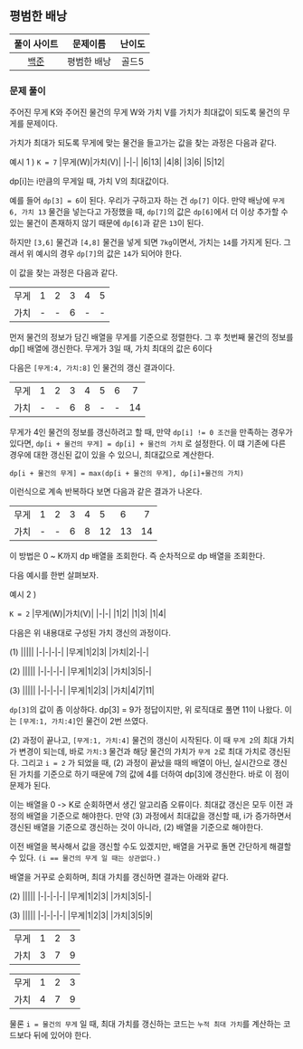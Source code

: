 ## 평범한 배낭
|풀이 사이트|문제이름|난이도|
|:---:|:---:|:---:|
|[백준](https://www.acmicpc.net/problem/12865)|평범한 배낭|골드5|

### 문제 풀이

주어진 무게 K와 주어진 물건의 무게 W와 가치 V를 가치가 최대값이 되도록 물건의 무게를 문제이다.

가치가 최대가 되도록 무게에 맞는 물건을 들고가는 값을 찾는 과정은 다음과 같다.

예시 1 )
`K = 7`
|무게(W)|가치(V)|
|-|-|
|6|13|
|4|8|
|3|6|
|5|12|

dp[i]는 i만큼의 무게일 때, 가치 V의 최대값이다.

예를 들어 `dp[3] = 6`이 된다. 우리가 구하고자 하는 건 `dp[7]` 이다.
만약 배낭에 `무게 6, 가치 13` 물건을 넣는다고 가정했을 때, `dp[7]`의 값은 `dp[6]`에서 더 이상 추가할 수 있는 물건이 존재하지 않기 때문에 `dp[6]`과 같은 `13`이 된다.

하지만 `[3,6]` 물건과 `[4,8]` 물건을 넣게 되면 `7kg`이면서, 가치는 `14`를 가지게 된다. 그래서 위 예시의 경우 `dp[7]`의 값은 `14`가 되어야 한다.

이 값을 찾는 과정은 다음과 같다.

|||||||
|-|-|-|-|-|-|
|무게|1|2|3|4|5|6|7|
|가치|-|-|6|-|-|-|-|

먼저 물건의 정보가 담긴 배열을 무게를 기준으로 정렬한다. 그 후 첫번째 물건의 정보를 dp[] 배열에 갱신한다. 무게가 3일 때, 가치 최대의 값은 6이다

다음은 `[무게:4, 가치:8]` 인 물건의 갱신 결과이다.
 
|||||||||
|-|-|-|-|-|-|-|:-:|
|무게|1|2|3|4|5|6|7|
|가치|-|-|6|8|-|-|14|

무게가 4인 물건의 정보를 갱신하려고 할 때, 만약 `dp[i] != 0 조건`을 만족하는 경우가 있다면, `dp[i + 물건의 무게] = dp[i] + 물건의 가치` 로 설정한다. 이 떄 기존에 다른 경우에 대한 갱신된 값이 있을 수 있으니, 최대값으로 계산한다.

```
dp[i + 물건의 무게] = max(dp[i + 물건의 무게], dp[i]+물건의 가치)
```

이런식으로 계속 반복하다 보면 다음과 같은 결과가 나온다.

|||||||||
|-|-|-|-|-|-|-|:-:|
|무게|1|2|3|4|5|6|7|
|가치|-|-|6|8|12|13|14|

이 방법은 0 ~ K까지 dp 배열을 조회한다. 즉 순차적으로 dp 배열을 조회한다. 

다음 예시를 한번 살펴보자.

예시 2 )

`K = 2`
|무게(W)|가치(V)|
|-|-|
|1|2|
|1|3|
|1|4|

다음은 위 내용대로 구성된 가치 갱신의 과정이다.

(1)
|||||
|-|-|-|-|
|무게|1|2|3|
|가치|2|-|-|

(2)
|||||
|-|-|-|-|
|무게|1|2|3|
|가치|3|5|-|

(3)
|||||
|-|-|-|-|
|무게|1|2|3|
|가치|4|7|11|

`dp[3]`의 값이 좀 이상하다. dp[3] = 9가 정답이지만, 위 로직대로 풀면 11이 나왔다. 이는 `[무게:1, 가치:4]`인 물건이 2번 쓰였다. 

(2) 과정이 끝나고, `[무게:1, 가치:4]` 물건의 갱신이 시작된다. 이 때 `무게 2`의 최대 가치가 변경이 되는데, 바로 `가치:3` 물건과 해당 물건의 가치가 `무게 2`로 최대 가치로 갱신된다. 그리고 `i = 2` 가 되었을 때, (2) 과정이 끝났을 때의 배열이 아닌, 실시간으로 갱신된 가치를 기준으로 하기 때문에 7의 값에 4를 더하여 dp[3]에 갱신한다. 바로 이 점이 문제가 된다.

이는 배열을 0 -> K로 순회하면서 생긴 알고리즘 오류이다. 최대값 갱신은 모두 이전 과정의 배열을 기준으로 해야한다. 만약 (3) 과정에서 최대값을 갱신할 때, i가 증가하면서 갱신된 배열을 기준으로 갱신하는 것이 아니라, (2) 배열을 기준으로 해야한다. 

이전 배열을 복사해서 값을 갱신할 수도 있겠지만, 배열을 거꾸로 돌면 간단하게 해결할 수 있다.
`(i == 물건의 무게 일 때는 상관없다.)`

배열을 거꾸로 순회하며, 최대 가치를 갱신하면 결과는 아래와 같다.

(2)
|||||
|-|-|-|-|
|무게|1|2|3|
|가치|3|5|-|

(3)
|||||
|-|-|-|-|
|무게|1|2|3|
|가치|3|5|9| 

|||||
|-|-|-|-|
|무게|1|2|3|
|가치|3|7|9|

|||||
|-|-|-|-|
|무게|1|2|3|
|가치|4|7|9|

물론 `i = 물건의 무게` 일 때, 최대 가치를 갱신하는 코드는 `누적 최대 가치`를 계산하는 코드보다 뒤에 있어야 한다.